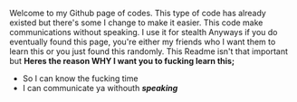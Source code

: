 Welcome to my Github page of codes. This type of code has already existed but there's some I change to make it easier. This code make communications without speaking. I use it for stealth
Anyways if you do eventually found this page, you're either my friends who I want them to learn this or you just found this randomly.
This Readme isn't that important but **Heres the reason WHY I want you to fucking learn this;**

- So I can know the fucking time
- I can communicate ya withouth ___speaking___
